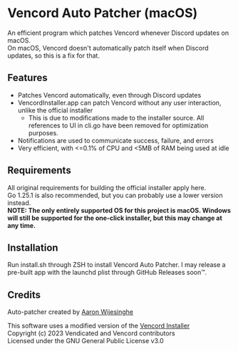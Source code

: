 # Vencord Auto Patcher (macOS)
An efficient program which patches Vencord whenever Discord updates on macOS.</br>
On macOS, Vencord doesn't automatically patch itself when Discord updates, so this is a fix for that.

## Features
- Patches Vencord automatically, even through Discord updates
- VencordInstaller.app can patch Vencord without any user interaction, unlike the official installer
    - This is due to modifications made to the installer source. All references to UI in cli.go have been removed for optimization purposes.
- Notifications are used to communicate success, failure, and errors
- Very efficient, with <=0.1% of CPU and <5MB of RAM being used at idle

## Requirements
All original requirements for building the official installer apply here.</br>
Go 1.25.1 is also recommended, but you can probably use a lower version instead.</br>
**NOTE: The only entirely supported OS for this project is macOS. Windows will still be supported for the one-click installer, but this may change at any time.**

## Installation
Run install.sh through ZSH to install Vencord Auto Patcher.
I may release a pre-built app with the launchd plist through GitHub Releases soon™.

## Credits
Auto-patcher created by [Aaron Wijesinghe](https://github.com/introvertednoob)

This software uses a modified version of the [Vencord Installer](https://github.com/Vencord/Installer)</br>
Copyright (c) 2023 Vendicated and Vencord contributors</br>
Licensed under the GNU General Public License v3.0</br>
